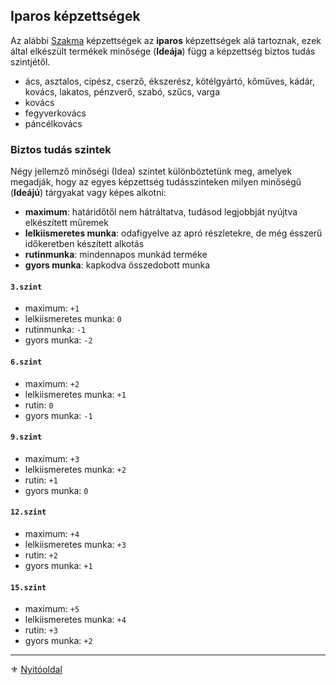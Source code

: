 ## Iparos képzettségek

Az alábbi [Szakma](kepzettsegek.szekunder/szakma.md) képzettségek az **iparos** képzettségek alá tartoznak, ezek által elkészült termékek minősége (**Ideája**) függ a képzettség biztos tudás szintjétől.

- ács, asztalos, cipész, cserző, ékszerész, kötélgyártó, kőműves, kádár, kovács, lakatos, pénzverő, szabó, szűcs, varga
- kovács
- fegyverkovács
- páncélkovács

### Biztos tudás szintek

Négy jellemző minőségi (Idea) szintet különböztetünk meg, amelyek megadják, hogy az egyes képzettség tudásszinteken milyen minőségű (**Ideájú**) tárgyakat vagy képes alkotni:
- **maximum**: határidőtől nem hátráltatva, tudásod legjobbját nyújtva elkészített műremek
- **lelkiismeretes munka**: odafigyelve az apró részletekre, de még ésszerű időkeretben készített alkotás
- **rutinmunka**: mindennapos munkád terméke
- **gyors munka**: kapkodva összedobott munka

#### `3.szint`

- maximum: `+1`
- lelkiismeretes munka: `0`
- rutinmunka: `-1`
- gyors munka: `-2`

#### `6.szint`

- maximum: `+2`
- lelkiismeretes munka: `+1`
- rutin: `0`
- gyors munka: `-1`

#### `9.szint`

- maximum: `+3`
- lelkiismeretes munka: `+2`
- rutin: `+1`
- gyors munka: `0`

#### `12.szint`

- maximum: `+4`
- lelkiismeretes munka: `+3`
- rutin: `+2`
- gyors munka: `+1`

#### `15.szint`

- maximum: `+5`
- lelkiismeretes munka: `+4`
- rutin: `+3`
- gyors munka: `+2`

---

⚜️ [Nyitóoldal](start.md#3-k%C3%A9pzetts%C3%A9grendszer-)